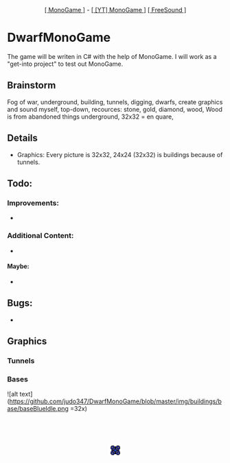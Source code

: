 <p align="center">
  <a href="http://www.monogame.net/">[ MonoGame ]</a> -
  <a href="https://www.youtube.com/watch?v=N6r87rGDFV8">[ [YT] MonoGame ]</a>
  <a href="freesound.org">[ FreeSound ]</a>
</p>

# DwarfMonoGame #
The game will be writen in C# with the help of MonoGame. I will work as a "get-into project" to test out MonoGame.

## Brainstorm ##
Fog of war, underground, building, tunnels, digging, dwarfs, create graphics and sound myself, top-down, recources: stone, gold, diamond, wood, Wood is from abandoned things underground, 32x32 = en quare, 

## Details ##
- Graphics: Every picture is 32x32, 24x24 (32x32) is buildings because of tunnels.

## Todo: ##
### Improvements: ###
- 

### Additional Content: ###
- 

#### Maybe: ####
- 

## Bugs: ##
-

## Graphics ##
### Tunnels ###

### Bases ###
![alt text](https://github.com/judo347/DwarfMonoGame/blob/master/img/buildings/base/baseBlueIdle.png =32x)

<h1 align="center">
  <br>
  <a href="https://github.com/jenrik/data408a-p1"><img src="https://github.com/judo347/DwarfMonoGame/blob/master/img/buildings/base/baseBlueIdle.png" width="32"></a>
  <br>
</h1>
